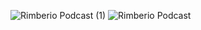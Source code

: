 ![Rimberio Podcast (1)](https://github.com/user-attachments/assets/e1e41536-34ea-4432-95b7-4d53b2dfa095)
![Rimberio Podcast](https://github.com/user-attachments/assets/4022e5bc-d3af-42a9-aac4-f08518f726da)
